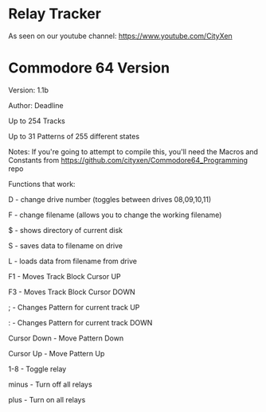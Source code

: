# Relay Tracker

As seen on our youtube channel: https://www.youtube.com/CityXen


# Commodore 64 Version

Version: 1.1b

Author: Deadline

Up to 254 Tracks

Up to 31 Patterns of 255 different states

Notes: If you're going to attempt to compile this, you'll need the Macros and Constants from https://github.com/cityxen/Commodore64_Programming repo

Functions that work:

D - change drive number (toggles between drives 08,09,10,11)

F - change filename (allows you to change the working filename)

$ - shows directory of current disk

S - saves data to filename on drive

L - loads data from filename from drive

F1 - Moves Track Block Cursor UP

F3 - Moves Track Block Cursor DOWN

; - Changes Pattern for current track UP

: - Changes Pattern for current track DOWN

Cursor Down - Move Pattern Down

Cursor Up - Move Pattern Up

1-8 - Toggle relay

minus - Turn off all relays

plus - Turn on all relays
